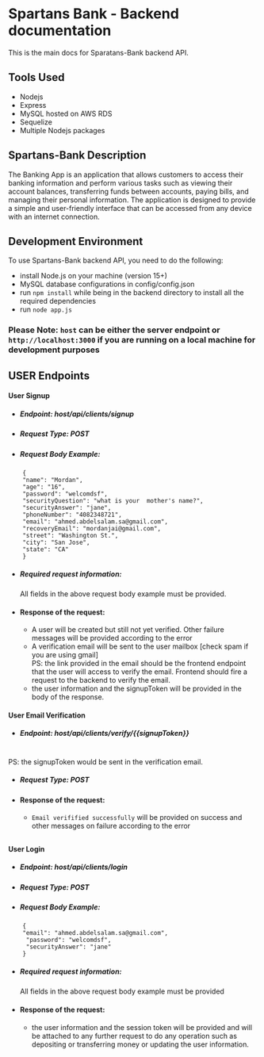 # Spartans Bank - Backend documentation

This is the main docs for Sparatans-Bank backend API.

## Tools Used

- Nodejs
- Express
- MySQL hosted on AWS RDS
- Sequelize
- Multiple Nodejs packages

## Spartans-Bank Description

The Banking App is an application that allows customers to access their banking information and perform various tasks such as viewing their account balances, transferring funds between accounts, paying bills, and managing their personal information. The application is designed to provide a simple and user-friendly interface that can be accessed from any device with an internet connection.

## Development Environment

To use Spartans-Bank backend API, you need to do the following:

- install Node.js on your machine (version 15+)
- MySQL database configurations in config/config.json
- run `npm install` while being in the backend directory to install all the required dependencies
- run `node app.js`

### Please Note: `host` can be either the server endpoint or `http://localhost:3000` if you are running on a local machine for development purposes

## USER Endpoints

#### User Signup

- ##### Endpoint: host/api/clients/signup
- ##### Request Type: POST
- ##### Request Body Example:

```
    {
    "name": "Mordan",
    "age": "16",
    "password": "welcomdsf",
    "securityQuestion": "what is your  mother's name?",
    "securityAnswer": "jane",
    "phoneNumber": "4082348721",
    "email": "ahmed.abdelsalam.sa@gmail.com",
    "recoveryEmail": "mordanjai@gmail.com",
    "street": "Washington St.",
    "city": "San Jose",
    "state": "CA"
    }
```

- ##### Required request information:

  All fields in the above request body example must be provided. <br>

- #### Response of the request:
  - A user will be created but still not yet verified. Other failure messages will be provided according to the error <br>
  - A verification email will be sent to the user mailbox [check spam if you are using gmail] <br>
    PS: the link provided in the email should be the frontend endpoint that the user will access to verify the email. Frontend should fire a request to the backend to verify the email.
  - the user information and the signupToken will be provided in the body of the response.

#### User Email Verification

- ##### Endpoint: host/api/clients/verify/{{signupToken}}

<br>
PS: the signupToken would be sent in the verification email.

- ##### Request Type: POST

- #### Response of the request:
  - `Email verifified successfully` will be provided on success and other messages on failure according to the error <br>
##
#### User Login

- ##### Endpoint: host/api/clients/login
- ##### Request Type: POST
- ##### Request Body Example:

```
    {
    "email": "ahmed.abdelsalam.sa@gmail.com",
     "password": "welcomdsf",
     "securityAnswer": "jane"
    }
```

- ##### Required request information:

  All fields in the above request body example must be provided <br>

- #### Response of the request:
  - the user information and the session token will be provided and will be attached to any further request to do any operation such as depositing or transferring money or updating the user information.
